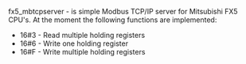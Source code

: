 fx5_mbtcpserver - is simple Modbus TCP/IP server for Mitsubishi FX5 CPU's.
At the moment the following functions are implemented:
  - 16#3 - Read multiple holding registers
  - 16#6 - Write one holding register
  - 16#F - Write multiple holding registers
